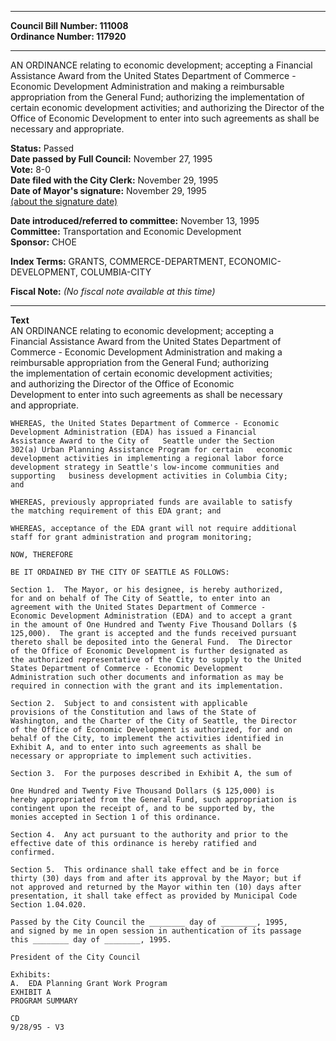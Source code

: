 * * * * *  
  
**Council Bill Number: [](#h0)[](#h2)111008**   
**Ordinance Number: 117920**  
  
* * * * *  
  
AN ORDINANCE relating to economic development; accepting a Financial Assistance Award from the United States Department of Commerce - Economic Development Administration and making a reimbursable appropriation from the General Fund; authorizing the implementation of certain economic development activities; and authorizing the Director of the Office of Economic Development to enter into such agreements as shall be necessary and appropriate.  
  
**Status:** Passed   
**Date passed by Full Council:** November 27, 1995   
**Vote:** 8-0   
**Date filed with the City Clerk:** November 29, 1995   
**Date of Mayor's signature:** November 29, 1995   
[(about the signature date)](/~public/approvaldate.htm)   
  
  
**Date introduced/referred to committee:** November 13, 1995   
**Committee:** Transportation and Economic Development   
**Sponsor:** CHOE   
  
**Index Terms:** GRANTS, COMMERCE-DEPARTMENT, ECONOMIC-DEVELOPMENT, COLUMBIA-CITY  
  
**Fiscal Note:** *(No fiscal note available at this time)*  
  
* * * * *  
  
**Text**  
    AN ORDINANCE relating to economic development; accepting a  
    Financial Assistance Award from the United States Department of  
    Commerce - Economic   Development Administration and making a  
    reimbursable appropriation from the   General Fund; authorizing  
    the implementation of certain economic development   activities;  
    and authorizing the Director of the Office of Economic  
    Development to   enter into such agreements as shall be necessary  
    and appropriate.  
  
    WHEREAS, the United States Department of Commerce - Economic  
    Development Administration (EDA) has issued a Financial  
    Assistance Award to the City of   Seattle under the Section  
    302(a) Urban Planning Assistance Program for certain   economic  
    development activities in implementing a regional labor force  
    development strategy in Seattle's low-income communities and  
    supporting   business development activities in Columbia City;  
    and  
  
    WHEREAS, previously appropriated funds are available to satisfy  
    the matching requirement of this EDA grant; and  
  
    WHEREAS, acceptance of the EDA grant will not require additional  
    staff for grant administration and program monitoring;  
  
    NOW, THEREFORE  
  
    BE IT ORDAINED BY THE CITY OF SEATTLE AS FOLLOWS:  
  
    Section 1.  The Mayor, or his designee, is hereby authorized,  
    for and on behalf of The City of Seattle, to enter into an  
    agreement with the United States Department of Commerce -  
    Economic Development Administration (EDA) and to accept a grant  
    in the amount of One Hundred and Twenty Five Thousand Dollars ($  
    125,000).  The grant is accepted and the funds received pursuant  
    thereto shall be deposited into the General Fund.  The Director  
    of the Office of Economic Development is further designated as  
    the authorized representative of the City to supply to the United  
    States Department of Commerce - Economic Development  
    Administration such other documents and information as may be  
    required in connection with the grant and its implementation.  
  
    Section 2.  Subject to and consistent with applicable  
    provisions of the Constitution and laws of the State of  
    Washington, and the Charter of the City of Seattle, the Director  
    of the Office of Economic Development is authorized, for and on  
    behalf of the City, to implement the activities identified in  
    Exhibit A, and to enter into such agreements as shall be  
    necessary or appropriate to implement such activities.  
  
    Section 3.  For the purposes described in Exhibit A, the sum of  
  
    One Hundred and Twenty Five Thousand Dollars ($ 125,000) is  
    hereby appropriated from the General Fund, such appropriation is  
    contingent upon the receipt of, and to be supported by, the  
    monies accepted in Section 1 of this ordinance.  
  
    Section 4.  Any act pursuant to the authority and prior to the  
    effective date of this ordinance is hereby ratified and  
    confirmed.  
  
    Section 5.  This ordinance shall take effect and be in force  
    thirty (30) days from and after its approval by the Mayor; but if  
    not approved and returned by the Mayor within ten (10) days after  
    presentation, it shall take effect as provided by Municipal Code  
    Section 1.04.020.  
  
    Passed by the City Council the ________ day of ________, 1995,  
    and signed by me in open session in authentication of its passage  
    this ________ day of ________, 1995.  
  
    President of the City Council  
  
    Exhibits:  
    A.  EDA Planning Grant Work Program  
    EXHIBIT A  
    PROGRAM SUMMARY  
  
    CD  
    9/28/95 - V3  
